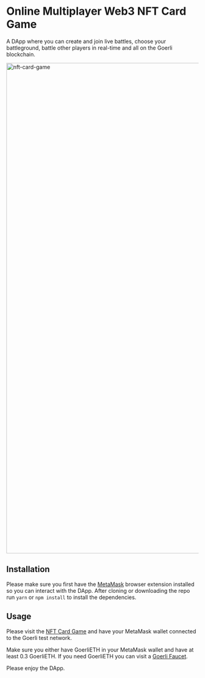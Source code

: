 # Online Multiplayer Web3 NFT Card Game

A DApp where you can create and join live battles, choose your battleground, battle other players in real-time and all on the Goerli blockchain.

<img width="1280" alt="nft-card-game" src="https://user-images.githubusercontent.com/85605968/233986432-dc2443c2-6dc1-49f9-8c10-6072dc72cecb.png">

## Installation

Please make sure you first have the [MetaMask](https://metamask.io/) browser extension installed so you can interact with the DApp. After cloning or downloading the repo run ``yarn`` or ``npm install`` to install the dependencies.

## Usage

Please visit the [NFT Card Game](https://nft-card-game-lac.vercel.app) and have your MetaMask wallet connected to the Goerli test network. 

Make sure you either have GoerliETH in your MetaMask wallet and have at least 0.3 GoerliETH. If you need GoerliETH you can visit a [Goerli Faucet](https://faucet.quicknode.com/ethereum/goerli).

Please enjoy the DApp.
